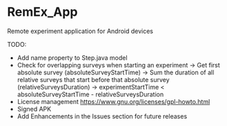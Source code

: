 # RemEx_App
Remote experiment application for Android devices

TODO:
- Add name property to Step.java model
- Check for overlapping surveys when starting an experiment
  -> Get first absolute survey (absoluteSurveyStartTime) -> Sum the duration of all relative surveys that start before that absolute survey (relativeSurveysDuration) -> experimentStartTime < absoluteSurveyStartTime - relativeSurveysDuration
- License management https://www.gnu.org/licenses/gpl-howto.html
- Signed APK
- Add Enhancements in the Issues section for future releases
